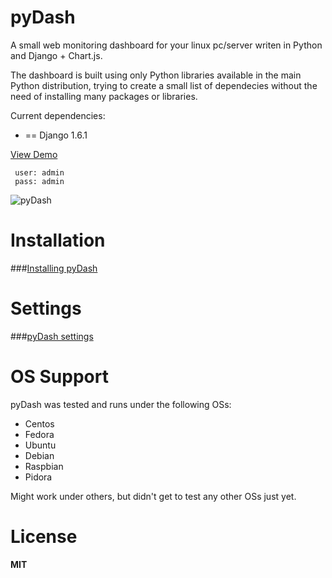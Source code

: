 pyDash
======

A small web monitoring dashboard for your linux pc/server writen in Python and Django + Chart.js.

The dashboard is built using only Python libraries available in the main Python distribution, trying to create a small list of dependecies without the need of installing many packages or libraries.


Current dependencies:

  - == Django 1.6.1


[View Demo](http://pydash-test.hostechs.com)

     user: admin
     pass: admin


![pyDash](https://www.yaktab.com/en/2btxew)


Installation
============

###[Installing pyDash](https://github.com/k3oni/pydash/wiki/Install-pyDash)


Settings
========

###[pyDash settings](https://github.com/k3oni/pydash/wiki/Settings)



OS Support
==========

pyDash was tested and runs under the following OSs:
  - Centos
  - Fedora
  - Ubuntu
  - Debian
  - Raspbian
  - Pidora


Might work under others, but didn't get to test any other OSs just yet.



License
=======

**MIT**
